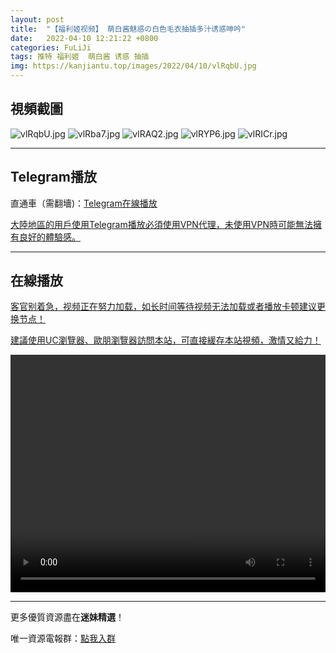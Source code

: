 ```yaml
---
layout: post
title:  "【福利姬视频】 萌白酱魅惑の白色毛衣抽插多汁诱惑呻吟"
date:   2022-04-10 12:21:22 +0800
categories: FuLiJi
tags: 推特 福利姬  萌白酱 诱惑 抽插
img: https://kanjiantu.top/images/2022/04/10/vlRqbU.jpg
---
```



## 視頻截圖

![vlRqbU.jpg](https://kanjiantu.top/images/2022/04/10/vlRqbU.jpg)
![vlRba7.jpg](https://kanjiantu.top/images/2022/04/10/vlRba7.jpg)
![vlRAQ2.jpg](https://kanjiantu.top/images/2022/04/10/vlRAQ2.jpg)
![vlRYP6.jpg](https://kanjiantu.top/images/2022/04/10/vlRYP6.jpg)
![vlRICr.jpg](https://kanjiantu.top/images/2022/04/10/vlRICr.jpg)

* * *
## Telegram播放

直通車（需翻墻)：[Telegram在線播放](https://t.me/mimeijingxuan/576)

<u>大陸地區的用戶使用Telegram播放必須使用VPN代理，未使用VPN時可能無法擁有良好的體驗感。</u> 
* * *
## 在線播放
<u>客官别着急，视频正在努力加载，如长时间等待视频无法加载或者播放卡顿建议更换节点！</u>

<u>建議使用UC瀏覽器、歐朋瀏覽器訪問本站，可直接緩存本站視頻，激情又給力！</u>
<center><video src="https://cdn.publer.io/uploads/videos/624dbff2db27973e6042b8a7/0baaef4c79ff6961c8d40efcb69a6d71.mp4" width="100%" height="380px" controls="controls"></video></center>

* * *
更多優質資源盡在**迷妹精選**！

唯一資源電報群：[點我入群](https://t.me/mimeijingxuan)



